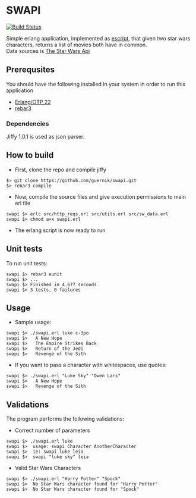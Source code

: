 # SWAPI
  [![Build Status](https://www.travis-ci.com/Guernik/swapi.svg?branch=master)](https://www.travis-ci.com/Guernik/swapi)  

  Simple erlang application, implemented as [escript](http://erlang.org/doc/man/escript.html), that given two star wars characters, returns a list of movies both have in common.  
  Data sources is [The Star Wars Api](https://swapi.co/)  


## Prerequsites
You should have the following installed in your system in order to run this application
- [Erlang/OTP 22](https://www.erlang.org/downloads/22.0)
- [rebar3](https://github.com/erlang/rebar3)

### Dependencies
  Jiffy 1.0.1 is used as json parser.  

## How to build
- First, clone the repo and compile jiffy
 ~~~
 $> git clone https://github.com/guernik/swapi.git
 $> rebar3 compile
 ~~~
- Now, compile the source files and give execution permissions to main erl file
~~~
swapi $> erlc src/http_reqs.erl src/utils.erl src/sw_data.erl
swapi $> chmod a+x swapi.erl
~~~
- The erlang script is now ready to run
 
## Unit tests
To run unit tests:
~~~
swapi $> rebar3 eunit
swapi $> ...
swapi $> Finished in 4.677 seconds
swapi $> 3 tests, 0 failures
~~~

## Usage
* Sample usage:
~~~
swapi $> ./swapi.erl luke c-3po
swapi $>   A New Hope
swapi $>   The Empire Strikes Back
swapi $>   Return of the Jedi
swapi $>   Revenge of the Sith
~~~

* If you want to pass a character with whitespaces, use quotes:
~~~
swapi $> ./swapi.erl "Luke Sky" "Owen Lars"
swapi $>   A New Hope
swapi $>   Revenge of the Sith
~~~

## Validations
 The program performs the following validations:
  - Correct number of parameters
  ~~~
  swapi $> ./swapi.erl luke
  swapi $>  usage: swapi Character AnotherCharacter
  swapi $>  ie: swapi luke leia
  swapi $>  swapi "luke sky" leia
  ~~~
  - Valid Star Wars Characters
  ~~~
  swapi $> ./swapi.erl "Harry Potter" "Spock"
  swapi $>  No Star Wars character found for "Harry Potter"
  swapi $>  No Star Wars character found for "Spock"
  ~~~

